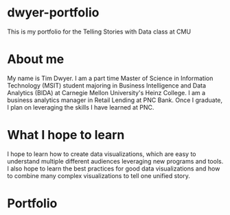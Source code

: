 # dwyer-portfolio
This is my portfolio for the Telling Stories with Data class at CMU

# About me
My name is Tim Dwyer. I am a part time Master of Science in Information Technology (MSIT) student majoring in Business Intelligence and Data Analytics (BIDA) at Carnegie Mellon University's Heinz College. I am a business analytics manager in Retail Lending at PNC Bank. Once I graduate, I plan on leveraging the skills I have learned at PNC.

# What I hope to learn
I hope to learn how to create data visualizations, which are easy to understand multiple different audiences leveraging new programs and tools. I also hope to learn the best practices for good data visualizations and how to combine many complex visualizations to tell one unified story.

# Portfolio
